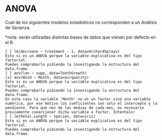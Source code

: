 # ANOVA

Cual de los siguientes modelos estadísticos no corresponden a un Análisis de Varianza.

*nota: serán utilizadas distintas bases de datos que vienen por defecto en el R.

    [ ] lm(decrease ~ treatment - 1, data=OrchardSprays)
    Esto si es un ANOVA porque la variable explicativa es del tipo factorial.
    Puedes comprobarlo pidiendo la investigando la estructura del data.frame.
    [ ] aov(len ~ supp, data=ToothGrowth)
    [x] aov(Wind ~ Month, data=airquality)
    Esto si es un ANOVA porque la variable explicativa es del tipo factorial.
    Puedes comprobarlo pidiendo la investigando la estructura del data.frame.
    En este caso la variable 'Month' no es un factor sino una variable numérica, por ese motivo los coeficientes son solo el intercepto y la pendiente. Para que nos de las medias de cada mes, es necesario previamente coearcionar dicha variable a factor. Intentalo!
    [ ] lm(Petal.Length ~ Species, data=iris)
    Esto si es un ANOVA porque la variable explicativa es del tipo factorial.
    Puedes comprobarlo pidiendo la investigando la estructura del data.frame.
